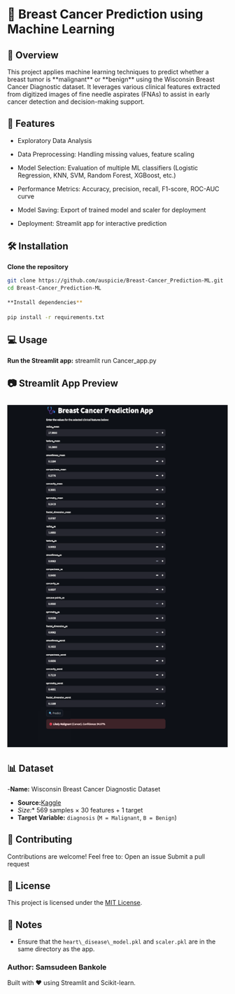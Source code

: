 # 🧬 Breast Cancer Prediction using Machine Learning

## 📌 Overview

This project applies machine learning techniques to predict whether a breast tumor is \*\*malignant\*\* or \*\*benign\*\* using the Wisconsin Breast Cancer Diagnostic dataset. It leverages various clinical features extracted from digitized images of fine needle aspirates (FNAs) to assist in early cancer detection and decision-making support.

## 🚀 Features

- Exploratory Data Analysis

- Data Preprocessing: Handling missing values, feature scaling
- Model Selection: Evaluation of multiple ML classifiers (Logistic Regression, KNN, SVM, Random Forest, XGBoost, etc.)
- Performance Metrics: Accuracy, precision, recall, F1-score, ROC-AUC curve
- Model Saving: Export of trained model and scaler for deployment
- Deployment: Streamlit app for interactive prediction

## 🛠️ Installation

**Clone the repository**

```bash
git clone https://github.com/auspicie/Breast-Cancer_Prediction-ML.git
cd Breast-Cancer_Prediction-ML

**Install dependencies**

pip install -r requirements.txt
```

## 💻 Usage
**Run the Streamlit app:**
streamlit run Cancer_app.py

## 📷 Streamlit App Preview
![Diabetes App Screenshot](https://github.com/auspicie/Wisconsin-Breast-Cancer-Prediction-ML/blob/fe2be02877895e96135047f16b3c904ce67759af/Breast%20Cancer.png)
---

## 📊 Dataset
-**Name:** Wisconsin Breast Cancer Diagnostic Dataset  
- **Source:**[Kaggle](https://www.kaggle.com/datasets/uciml/breast-cancer-wisconsin-data)
- *Size:** 569 samples × 30 features + 1 target
- **Target Variable:** `diagnosis` (`M = Malignant`, `B = Benign`)

## 🤝 Contributing
Contributions are welcome! Feel free to:
Open an issue
Submit a pull request

## 📄 License
This project is licensed under the [MIT License](LICENSE).

## 📌 Notes
- Ensure that the `heart\_disease\_model.pkl` and `scaler.pkl` are in the same directory as the app.
### Author: Samsudeen Bankole
Built with ❤️ using Streamlit and Scikit-learn.






